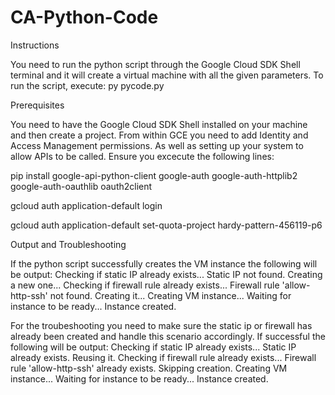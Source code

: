 # CA-Python-Code
Instructions

You need to run the python script through the Google Cloud SDK Shell terminal and it will create a virtual machine with all the given parameters.
To run the script, execute:
py pycode.py


Prerequisites 

You need to have the Google Cloud SDK Shell installed on your machine and then create a project. From within GCE you need to add Identity and Access Management permissions.
As well as setting up your system to allow APIs to be called. 
Ensure you excecute the following lines:

pip install google-api-python-client google-auth google-auth-httplib2 google-auth-oauthlib oauth2client

gcloud auth application-default login

gcloud auth application-default set-quota-project hardy-pattern-456119-p6


Output and Troubleshooting

If the python script successfully creates the VM instance the following will be output:
Checking if static IP already exists...
Static IP not found. Creating a new one...
Checking if firewall rule already exists...
Firewall rule 'allow-http-ssh' not found. Creating it...
Creating VM instance...
Waiting for instance to be ready...
Instance created.

For the troubeshooting you need to make sure the static ip or firewall has already been created and handle this scenario accordingly. If successful the following will be output:
Checking if static IP already exists...
Static IP already exists. Reusing it.
Checking if firewall rule already exists...
Firewall rule 'allow-http-ssh' already exists. Skipping creation.
Creating VM instance...
Waiting for instance to be ready...
Instance created.